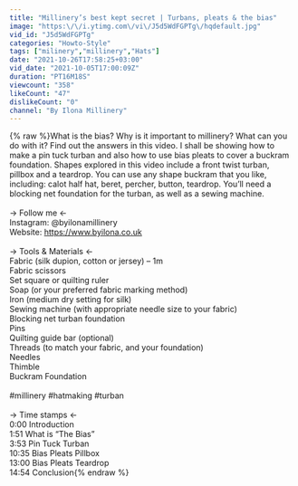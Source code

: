 ```yaml
---
title: "Millinery’s best kept secret | Turbans, pleats & the bias"
image: "https:\/\/i.ytimg.com\/vi\/J5d5WdFGPTg\/hqdefault.jpg"
vid_id: "J5d5WdFGPTg"
categories: "Howto-Style"
tags: ["milinery","millinery","Hats"]
date: "2021-10-26T17:58:25+03:00"
vid_date: "2021-10-05T17:00:09Z"
duration: "PT16M18S"
viewcount: "358"
likeCount: "47"
dislikeCount: "0"
channel: "By Ilona Millinery"
---
```

{% raw %}What is the bias? Why is it important to millinery? What can you do with it? Find out the answers in this video. I shall be showing how to make a pin tuck turban and also how to use bias pleats to cover a buckram foundation. Shapes explored in this video include a front twist turban, pillbox and a teardrop. You can use any shape buckram that you like, including: calot half hat, beret, percher, button, teardrop. You’ll need a blocking net foundation for the turban, as well as a sewing machine.<br /><br />→ Follow me ← <br />Instagram: @byilonamillinery <br />Website: <a rel="nofollow" target="blank" href="https://www.byilona.co.uk">https://www.byilona.co.uk</a><br /><br />→ Tools &amp; Materials ← <br />Fabric (silk dupion, cotton or jersey) – 1m<br />Fabric scissors<br />Set square or quilting ruler<br />Soap (or your preferred fabric marking method)<br />Iron (medium dry setting for silk)<br />Sewing machine (with appropriate needle size to your fabric)<br />Blocking net turban foundation<br />Pins<br />Quilting guide bar (optional)<br />Threads (to match your fabric, and your foundation)<br />Needles<br />Thimble<br />Buckram Foundation<br /><br />#millinery #hatmaking #turban<br /><br />→ Time stamps ← <br />0:00 Introduction<br />1:51 What is “The Bias”<br />3:53 Pin Tuck Turban <br />10:35 Bias Pleats Pillbox<br />13:00 Bias Pleats Teardrop<br />14:54 Conclusion{% endraw %}
